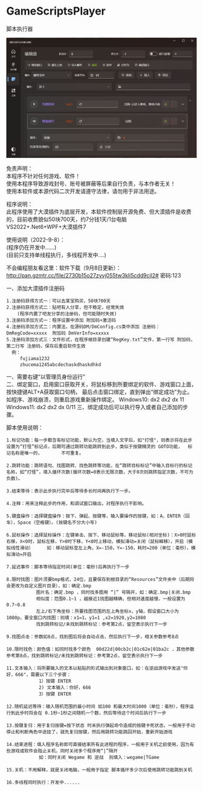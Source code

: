 # GameScriptsPlayer
脚本执行器

![Image text](截图/Player.png) 


免责声明：  
本程序不针对任何游戏、软件！  
使用本程序导致游戏封号、账号被屏蔽等后果自行负责，与本作者无关！  
使用本软件或本源代码二次开发请遵守法律，请勿用于非法用途。  

程序说明：  
此程序使用了大漠插件为底层开发，本软件控制层开源免费、但大漠插件是收费的，目前收费貌似50块700天，约7分钱1天/1台电脑  
VS2022+.Net6+WPF+大漠插件7   

使用说明（2022-9-8）：  
(程序仍在开发中......)  
(目前只支持单线程执行，多线程开发中....)  


不会编程朋友看这里：软件下载（9月8日更新）：
http://pan.gzmtr.cc/file/2730b15o27zyvj055tw3kli5cdd9cjl2# 
密码:123


一、添加大漠插件注册码


    1.注册码获得方式一：可以去某宝购买，50块700天
    2.注册码获得方式二：贴吧有人分享，但不稳定，经常失效    
        (程序内置了吧友分享的注册码，但可能随时失效)
    3.注册码添加方式一：程序设置中添加 附加码+激活码
    4.注册码添加方式二：内置法，在源码DM/DmConfig.cs类中添加 注册码：DmRegCode=xxxxx  附加码 DmVerInfo=xxxxx
    5.注册码添加方式三：文件形式，在程序根目录创建“RegKey.txt”文件，第一行写 附加码，第二行写 注册码，保存后重启软件生效
      例：
         fujiama1232
         zhucema1245abcdechaskdhaskdhkd


一、需要右键“以管理员身份运行”  
二、绑定窗口，启用窗口获取开关，将鼠标移到所要绑定的软件、游戏窗口上面，按快捷键ALT+A获取窗口句柄，    最后点击窗口绑定，直到弹出“绑定成功”为止。<br>如程序、游戏崩溃，则重启游戏重新操作绑定。
    Windows10: dx2 dx2 dx 11
    Windows11: dx2 dx2 dx 0/11
三、绑定成功后可以执行导入或者自己添加的步骤。


脚本使用说明：

    1.标记功能：每一步都含有标记功能，默认为空，当填入文字后，如"打怪"，则表示将在此步设置为“打怪”标记点，后期可通过跳转功能跳转到此步，类似于按键精灵的 GOTO功能，  标记名称是唯一的，       不可重复。
    
    2.跳转功能：跳转语句、找图跳转、找色跳转等功能，在“跳转目标标记”中输入目标行的标记名称，如“打怪”，填入循环次数(循环次数=0表示无限次数，大于0次则跳转指定次数，不可为负数)。
    
    3.结束等待：表示此步执行完毕后等待多长时间再执行下一步。
    
    4.注释：用来注释此步的作用，和调试窗口输出，对程序执行不影响。
    
    5.键盘操作：选择键盘操作：按下、弹起、按键等，输入要操作的按键，如：A，ENTER（回车），Space（空格键）。(按键名不分大小写)    
    
    6.鼠标操作：选择鼠标操作：左键单击、按下、移动鼠标等，移动鼠标(相对坐标)：X>0时鼠标右移，X<0时，鼠标左移，Y>0时下移，Y<0时上移动，模拟滑动=关闭（鼠标瞬移），开启（模拟线性滑动）     如：移动鼠标至左上角，X=-150，Y=-150，耗时=200（单位：毫秒），模拟滑动=开启
    
    7.延迟事件：脚本等待指定时间(单位：毫秒)后再执行下一步
    
    8.限时找图：图片须要bmp格式，24位，且要保存到根目录的“Resources”文件夹中（后期将会更改为自定义图片目录），如：确定.bmp  
               图片名：确定.bmp ，同时找多图用 “|” 号隔开，如：确定.bmp|关闭.bmp    
               相似度：范围0.1~1 ，越接近1找图越精确，但相对速度越慢，一般设置为0.7~0.8  
               左上/右下角坐标：所要找图范围的左上角坐标x，y轴，假设窗口大小为1080p，要全窗口内找图：则填：x1=1，y1=1 ,x2=1920,y2=1080     
               找到跳转标记/未找到跳转标记：参考第2点，留空表示执行下一步  
               
    9.找图点击：参数如8点，找到图后将会自动点击，然后执行下一步，相关参数参考8点  
    
    10.限时找色：颜色值：如同时找多个颜色  00d22d|00cb2c|01c62e|01ba2c ，其他参数参考第8点，找到跳转标记/未找到跳转标记：参考第2点，留空表示执行下一步  
    
    11.文本输入：将所要输入的文本以粘贴的形式输出到对象窗口，如：在逆战游戏中发送"你好，666"，需要以下三个步骤：
                1）按键 ENTER
                2) 文本输入：你好，666
                3）按键 ENTER
                
    12.随机延迟等待：输入随机范围的最小时间 如100 和最大时间1000（单位：毫秒），程序运行到此步时将会在 0.1秒~1秒之间随机一个数，然后等待这个时间后执行下一步  
    
    13.按键复归：用于复归按键=按下状态 时未执行弹起命令造成的按键卡死状态，一般用于手动停止和判断角色中途挂了，就先复归按键，然后用跳转功能跳回开始，重新开始游戏  
    
    14.结束进程：填入程序名称即可直接结束所有此进程的程序，一般用于关机之前使用，因为有些游戏或软件会阻止关机，同时关闭多个程序用“|”隔开  
                如：同时关闭 Wegame 和 逆战  则填入：wegame|TGame                
    
    15.关机：不用解释，就是关闭电脑，一般用于指定 脚本循环多少次后使用跳转功能跳到关机  
    
    16.多线程同时执行：开发中......
    
    
    



